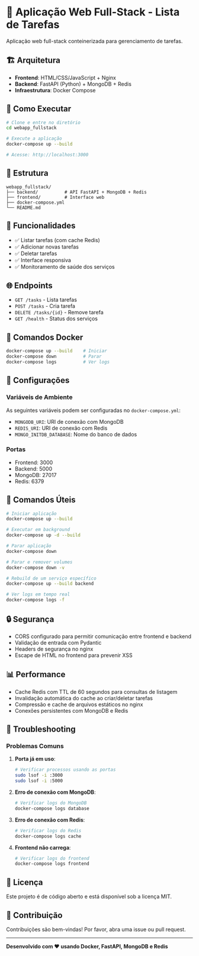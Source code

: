 # 📝 Aplicação Web Full-Stack - Lista de Tarefas

Aplicação web full-stack conteinerizada para gerenciamento de tarefas.

## 🏗️ Arquitetura

- **Frontend**: HTML/CSS/JavaScript + Nginx
- **Backend**: FastAPI (Python) + MongoDB + Redis
- **Infraestrutura**: Docker Compose

## 🚀 Como Executar

```bash
# Clone e entre no diretório
cd webapp_fullstack

# Execute a aplicação
docker-compose up --build

# Acesse: http://localhost:3000
```

## 📁 Estrutura

```
webapp_fullstack/
├── backend/          # API FastAPI + MongoDB + Redis
├── frontend/         # Interface web
├── docker-compose.yml
└── README.md
```

## 🔧 Funcionalidades

- ✅ Listar tarefas (com cache Redis)
- ✅ Adicionar novas tarefas
- ✅ Deletar tarefas
- ✅ Interface responsiva
- ✅ Monitoramento de saúde dos serviços

## 🌐 Endpoints

- `GET /tasks` - Lista tarefas
- `POST /tasks` - Cria tarefa
- `DELETE /tasks/{id}` - Remove tarefa
- `GET /health` - Status dos serviços

## 🐳 Comandos Docker

```bash
docker-compose up --build    # Iniciar
docker-compose down          # Parar
docker-compose logs          # Ver logs
```

## 🔧 Configurações

### Variáveis de Ambiente
As seguintes variáveis podem ser configuradas no `docker-compose.yml`:

- `MONGODB_URI`: URI de conexão com MongoDB
- `REDIS_URI`: URI de conexão com Redis
- `MONGO_INITDB_DATABASE`: Nome do banco de dados

### Portas
- Frontend: 3000
- Backend: 5000
- MongoDB: 27017
- Redis: 6379

## 🚀 Comandos Úteis

```bash
# Iniciar aplicação
docker-compose up --build

# Executar em background
docker-compose up -d --build

# Parar aplicação
docker-compose down

# Parar e remover volumes
docker-compose down -v

# Rebuild de um serviço específico
docker-compose up --build backend

# Ver logs em tempo real
docker-compose logs -f
```

## 🔒 Segurança

- CORS configurado para permitir comunicação entre frontend e backend
- Validação de entrada com Pydantic
- Headers de segurança no nginx
- Escape de HTML no frontend para prevenir XSS

## 📊 Performance

- Cache Redis com TTL de 60 segundos para consultas de listagem
- Invalidação automática do cache ao criar/deletar tarefas
- Compressão e cache de arquivos estáticos no nginx
- Conexões persistentes com MongoDB e Redis

## 🐛 Troubleshooting

### Problemas Comuns

1. **Porta já em uso**:
   ```bash
   # Verificar processos usando as portas
   sudo lsof -i :3000
   sudo lsof -i :5000
   ```

2. **Erro de conexão com MongoDB**:
   ```bash
   # Verificar logs do MongoDB
   docker-compose logs database
   ```

3. **Erro de conexão com Redis**:
   ```bash
   # Verificar logs do Redis
   docker-compose logs cache
   ```

4. **Frontend não carrega**:
   ```bash
   # Verificar logs do frontend
   docker-compose logs frontend
   ```

## 📝 Licença

Este projeto é de código aberto e está disponível sob a licença MIT.

## 🤝 Contribuição

Contribuições são bem-vindas! Por favor, abra uma issue ou pull request.

---

**Desenvolvido com ❤️ usando Docker, FastAPI, MongoDB e Redis** 